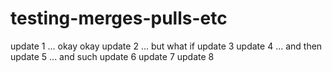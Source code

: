 # testing-merges-pulls-etc

update 1 ... okay okay
update 2 ... but what if
update 3
update 4 ... and then
update 5 ... and such
update 6
update 7
update 8